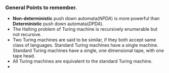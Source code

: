 ### General Points to remember.

- **Non-deterministic** push down automata(_NPDA_) is more powerful than **Deterministic** push down automata(_DPDA_).
- The Halting problem of Turing machine is recursively enumerable but not recursive.
- Two Turing machines are said to be similar, if they both accept same class of languages. Standard Turing machines have a single machine. Standard Turing machines have a single, one dimensional tape, with one tape head.
- All Turing machines are equivalent to the standard Turing machine.
- 
